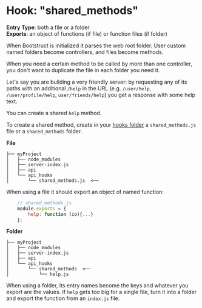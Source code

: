 Hook: "shared_methods"
======================
**Entry Type**: both a file or a folder  
**Exports**: an object of functions (if file) or function files (if folder)

When Bootstruct is initialized it parses the web root folder. User custom named folders become controllers, and files become methods.

When you need a certain method to be called by more than one controller, you don't want to duplicate the file in each folder you need it.

Let's say you are building a very friendly server: by requesting any of its paths with an additional `/help` in the URL (e.g. `/user/help`, `/user/profile/help`, `user/friends/help`) you get a response with some help text.

You can create a shared `help` method.

To create a shared method, create in your [hooks folder](https://github.com/taitulism/Bootstruct/blob/master/Docs/Hooks.md) a `shared_methods.js` file or a `shared_methods` folder.

**File**  
```
├── myProject
│   ├── node_modules
│   ├── server-index.js
│   ├── api
│   └── api_hooks
│       └── shared_methods.js  <──
```
When using a file it should export an object of named function:
```js
	// shared_methods.js
	module.exports = {
		help: function (io){...}
	};
```

**Folder**  
```
├── myProject
│   ├── node_modules
│   ├── server-index.js
│   ├── api
│   └── api_hooks
│       └── shared_methods  <──
│           └── help.js
```
When using a folder, its entry names become the keys and whatever you export are the values. If `help` gets too big for a single file, turn it into a folder and export the function from an `index.js` file.
